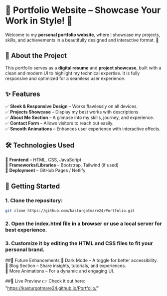 # 🌟 Portfolio Website – Showcase Your Work in Style! 🎨

Welcome to my **personal portfolio website**, where I showcase my projects, skills, and achievements in a beautifully designed and interactive format. 🚀  

## 🎯 About the Project

This portfolio serves as a **digital resume** and **project showcase**, built with a clean and modern UI to highlight my technical expertise. It is fully responsive and optimized for a seamless user experience.

## ✨ Features

✅ **Sleek & Responsive Design** – Works flawlessly on all devices.  
✅ **Projects Showcase** – Display my best works with descriptions.  
✅ **About Me Section** – A glimpse into my skills, journey, and experience.  
✅ **Contact Form** – Allows visitors to reach out easily.  
✅ **Smooth Animations** – Enhances user experience with interactive effects.  

## 🛠 Technologies Used

🔹 **Frontend** – HTML, CSS, JavaScript  
🔹 **Frameworks/Libraries** – Bootstrap, Tailwind (if used)  
🔹 **Deployment** – GitHub Pages / Netlify  

## 🚀 Getting Started

### 1. Clone the repository:  
   ```sh
   git clone https://github.com/kasturgotmare24/Portfolio.git
   ```
### 2. Open the index.html file in a browser or use a local server for best experience.

### 3. Customize it by editing the HTML and CSS files to fit your personal brand.

##📌 Future Enhancements
🔹 Dark Mode – A toggle for better accessibility.<br>
🔹 Blog Section – Share insights, tutorials, and experiences.<br>
🔹 More Animations – For a dynamic and engaging UI.<br>

##🎨 Live Preview
👉 Check it out here: "https://kasturgotmare24.github.io/Portfolio/"


